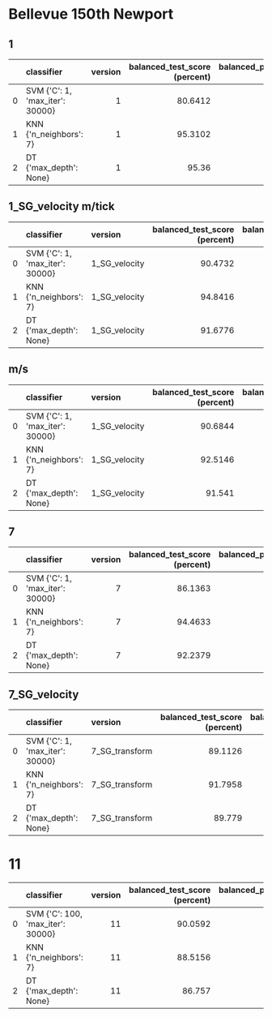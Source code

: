 # Bellevue 150th Newport

## 1

|     | classifier                      | version | balanced_test_score (percent) | balanced_pooled_test_score (percent) | time (s) |
| --: | :------------------------------ | ------: | ----------------------------: | -----------------------------------: | -------: |
|   0 | SVM {'C': 1, 'max_iter': 30000} |       1 |                       80.6412 |                              90.6312 |  202.856 |
|   1 | KNN {'n_neighbors': 7}          |       1 |                       95.3102 |                              96.0973 | 0.310949 |
|   2 | DT {'max_depth': None}          |       1 |                         95.36 |                              96.0752 | 0.745506 |

## 1_SG_velocity m/tick

|     | classifier                      | version       | balanced_test_score (percent) | balanced_pooled_test_score (percent) | time (s) |
| --: | :------------------------------ | :------------ | ----------------------------: | -----------------------------------: | -------: |
|   0 | SVM {'C': 1, 'max_iter': 30000} | 1_SG_velocity |                       90.4732 |                               93.884 |  117.516 |
|   1 | KNN {'n_neighbors': 7}          | 1_SG_velocity |                       94.8416 |                              96.0166 | 0.314387 |
|   2 | DT {'max_depth': None}          | 1_SG_velocity |                       91.6776 |                              93.4589 |  1.07831 |

## m/s

|     | classifier                      | version       | balanced_test_score (percent) | balanced_pooled_test_score (percent) | time (s) |
| --: | :------------------------------ | :------------ | ----------------------------: | -----------------------------------: | -------: |
|   0 | SVM {'C': 1, 'max_iter': 30000} | 1_SG_velocity |                       90.6844 |                              94.0452 |  107.968 |
|   1 | KNN {'n_neighbors': 7}          | 1_SG_velocity |                       92.5146 |                              94.6466 | 0.306769 |
|   2 | DT {'max_depth': None}          | 1_SG_velocity |                        91.541 |                              93.2419 |  1.03549 |

## 7

|     | classifier                      | version | balanced_test_score (percent) | balanced_pooled_test_score (percent) | time (s) |
| --: | :------------------------------ | ------: | ----------------------------: | -----------------------------------: | -------: |
|   0 | SVM {'C': 1, 'max_iter': 30000} |       7 |                       86.1363 |                              93.0888 |  246.214 |
|   1 | KNN {'n_neighbors': 7}          |       7 |                       94.4633 |                              95.6485 | 0.341143 |
|   2 | DT {'max_depth': None}          |       7 |                       92.2379 |                              93.5669 | 0.370197 |

## 7_SG_velocity

|     | classifier                      | version        | balanced_test_score (percent) | balanced_pooled_test_score (percent) | time (s) |
| --: | :------------------------------ | :------------- | ----------------------------: | -----------------------------------: | -------: |
|   0 | SVM {'C': 1, 'max_iter': 30000} | 7_SG_transform |                       89.1126 |                              94.1642 |  334.603 |
|   1 | KNN {'n_neighbors': 7}          | 7_SG_transform |                       91.7958 |                              94.3582 | 0.662708 |
|   2 | DT {'max_depth': None}          | 7_SG_transform |                        89.779 |                              92.2885 |  1.07402 |

# 11

|     | classifier                        | version | balanced_test_score (percent) | balanced_pooled_test_score (percent) | time (s) |
| --: | :-------------------------------- | ------: | ----------------------------: | -----------------------------------: | -------: |
|   0 | SVM {'C': 100, 'max_iter': 30000} |      11 |                       90.0592 |                              95.3329 |   268.61 |
|   1 | KNN {'n_neighbors': 7}            |      11 |                       88.5156 |                              93.8716 | 0.234437 |
|   2 | DT {'max_depth': None}            |      11 |                        86.757 |                              91.5316 | 0.547478 |
